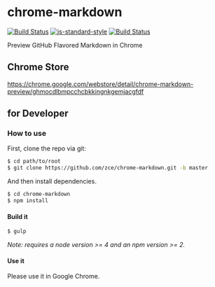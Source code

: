 # chrome-markdown

[![Build Status](https://travis-ci.org/zce/chrome-markdown.svg?branch=master)](https://travis-ci.org/zce/chrome-markdown)
[![js-standard-style](https://img.shields.io/badge/code%20style-standard-brightgreen.svg)](http://standardjs.com/)
[![Build Status](https://david-dm.org/zce/chrome-markdown.svg)](https://david-dm.org/zce/chrome-markdown)

Preview GitHub Flavored Markdown in Chrome

## Chrome Store

https://chrome.google.com/webstore/detail/chrome-markdown-preview/ghmocdlbmpcchcbkkingnkgemjacgfdf

## for Developer

### How to use

First, clone the repo via git:

```bash
$ cd path/to/root
$ git clone https://github.com/zce/chrome-markdown.git -b master
```

And then install dependencies.

```bash
$ cd chrome-markdown
$ npm install
```

#### Build it

```bash
$ gulp
```

*Note: requires a node version >= 4 and an npm version >= 2.*

#### Use it

Please use it in Google Chrome.
